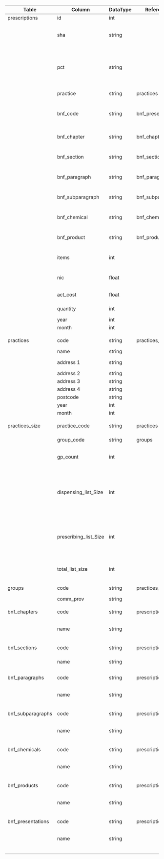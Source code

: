 
| Table  | Column  | DataType  | References  | Description  |
|---|---|---|---|---|
| prescriptions  | id  | int |   | unique identifier  |
|  | sha  | string |   | SHA (Strategic Health Authority) or AT (Area Team) code - 3 characters  |
|   | pct | string |   |  PCT (Primary Care Trust) or CCG (Clinical Commissioning Group) code - 3 characters |
|   | practice  | string  | practices  | ANNNNN Practice code - 6 characters  |
|   | bnf_code | string  |  bnf_presentations | British National Formulary (BNF) code - 15 characters  |
|   | bnf_chapter | string  | bnf_chapters  | BNF presentation name - 40 characters  |
|   | bnf_section | string  | bnf_sections  | BNF presentation name - 40 characters  |
|   | bnf_paragraph |  string | bnf_paragraphs  | BNF presentation name - 40 characters  |
|   | bnf_subparagraph | string  |  bnf_subparagraphs | BNF presentation name - 40 characters  |
|   | bnf_chemical | string  | bnf_chemicals  | BNF presentation name - 40 characters  |
|   | bnf_product | string  | bnf_products  | BNF presentation name - 40 characters  |
|   | items  | int  |   | Prescription items dispensed - whole numbers  |
|   | nic | float  |   | Net ingredient cost - pounds and pence  |
|   | act_cost  | float  |   | Actual cost - pounds and pence  |
|   | quantity | int  |   | Quantity - whole numbers  |
|   | year | int  |   | YYYY  |
|   | month | int  |   | MM  |
|   |  |   |   |  |
| practices | code | string | practices_size  | ANNNNN practice code - 6 characters |
|   | name | string  |   | Name of surgery |
|   | address 1 | string  |   | ANY VILLA SURGERY |
|   | address 2 | string  |   | 1 ANY ROAD |
|   | address 3 | string  |   | ANYTOWN |
|   | address 4 | string  |   | ANYSHIRE |
|   | postcode | string  |   | XX2 7XX |
|   | year | int |   | 20XX |
|   | month | int  |   | XX |
|   |  |   |   |  |
| practices_size | practice_code | string  | practices  | unique_identifier of gp practices |
|   | group_code | string  | groups  | unique identifier for gp groups |
|   | gp_count | int  |   | Number of General Practicioners or Doctors |
|   | dispensing_list_Size | int  |   | Shows the number of patients registered with a doctor who receive both medical services and dispensing services from their doctor |
|   | prescribing_list_Size | int  |   | Shows the number of patients registered with a doctor who receive medical services only. |
|   | total_list_size | int  |   | a sum of dispensing_list_size and prescribing_list_size |
|   |  |   |   |  |
| groups | code | string  | practices_size  | unique identifier |
|   | comm_prov | string  |   | name of gp group or organization |
|   |  |   |   |  |
| bnf_chapters | code |  string |  prescriptions | unique identifier |
|   | name | string  |   | the part of a chapter a drug is from in the bnf reference book |
|   |  |   |   |  |
| bnf_sections | code | string  | prescriptions  | unique identifier |
|   | name | string  |   | the part of a section a drug is from in the bnf reference book |
|   |  |   |   |  |
| bnf_paragraphs | code | string  |  prescriptions | unique identifier |
|   | name | string  |   | the part of a paragraph a drug is from in the bnf reference book |
|   |  |   |   |  |
| bnf_subparagraphs | code | string  | prescriptions  | unique identifier |
|   | name | string  |   | the part of a subparagraph a drug is from in the bnf reference book |
|   |  |   |   |  |
| bnf_chemicals | code | string  | prescriptions  | unique identifier |
|   | name | string  |   | the part of a chemicals a drug is from in the bnf reference book |
|   |  |   |   |  |
| bnf_products | code |  string | prescriptions  | unique identifier |
|   | name | string  |   | the part of a products a drug is from in the bnf reference book |
|   |  |   |   |  |
| bnf_presentations | code | string  | prescriptions  | unique identifier |
|   | name | string  |   | the part of a presentation a drug is from in the bnf reference book |
|   |  |   |   |  |